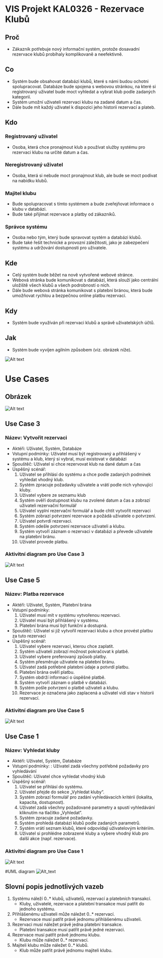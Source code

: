 # VIS Projekt KAL0326 - Rezervace Klubů

## Proč
- Zákazník potřebuje nový informační systém, protože dosavadní rezervace klubů probíhaly komplikovaně a neefektivně.

## Co
- Systém bude obsahovat databázi klubů, které s námi budou ochotni spolupracovat. Databáze bude spojena s webovou stránkou, na které si registrovaný uživatel bude moct vyhledat a vybrat klub podle zadaných kategorií. 
- Systém umožní uživateli rezervaci klubu na zadané datum a čas. 
- Dále bude mít každý uživatel k dispozici jeho historii rezervací a plateb. 

## Kdo
### Registrovaný uživatel 
- Osoba, která chce pronajmout klub a používat služby systému pro rezervaci klubu na určité datum a čas. 
### Neregistrovaný uživatel 
- Osoba, která si nebude moct pronajmout klub, ale bude se moct podívat na nabídku klubů. 
### Majitel klubu
- Bude spolupracovat s tímto systémem a bude zveřejňovat informace o klubu v databázi.  
- Bude také přijímat rezervace a platby od zákazníků. 
### Správce systému 
- Osoba nebo tým, který bude spravovat systém a databázi klubů. 
- Bude také řešit technické a provozní záležitosti, jako je zabezpečení systému a udržování dostupnosti pro uživatele.

## Kde
- Celý systém bude běžet na nově vytvořené webové stránce. 
- Webová stránka bude komunikovat s databází, která slouží jako centrální uložiště všech klubů a všech podrobností o nich.
- Dále bude webová stránka komunikovat s platební bránou, která bude umožňovat rychlou a bezpečnou online platbu rezervací. 

## Kdy
- Systém bude využíván při rezervaci klubů a správě uživatelských účtů.

## Jak
- Systém bude vyvíjen agilním způsobem (viz. obrázek níže).

![Alt text](VIS_agile.png)

# Use Cases
## Obrázek

![Alt text](Usecases.png)

## Use Case 3
### Název: Vytvořit rezervaci
- Aktéři: Uživatel, Systém, Databáze
- Vstupní podmínky: Uživatel musí být registrovaný a přihlášený v systému a klub, který si vybral, musí existovat v databázi
- Spouštěč: Uživatel si chce rezervovat klub na dané datum a čas
- Úspěšný scénář:
  1. Uživatel se přihlásí do systému a chce podle zadaných podmínek vyhledat vhodný klub.
  2. Systém zpracuje požadavky uživatele a vrátí podle nich vyhovující kluby.
  3. Uživatel vybere ze seznamu klub
  4. Systém ověří dostupnost klubu na zvolené datum a čas a zobrazí uživateli rezervační formulář
  5. Uživatel vyplní rezervační formulář a bude chtít vytvořit rezervaci
  6. Systém zobrazí potvrzení rezervace a požádá uživatele o potvrzení.
  7. Uživatel potvrdí rezervaci.
  8. Systém odešle potvrzení rezervace uživateli a klubu.
  9. Systém vytvoří záznam o rezervaci v databázi a převede uživatele na platební bránu.
  10. Uživatel provede platbu.

### Aktivitní diagram pro Use Case 3
![Alt text](activityDiagramReservation.png)

## Use Case 5 
### Název: Platba rezervace
- Aktéři: Uživatel, Systém, Platební brána
- Vstupní podmínky:
  1. Uživatel musí mít v systému vytvořenou rezervaci.
  2. Uživatel musí být přihlášený v systému.
  3. Platební brána musí být funkční a dostupná.
- Spouštěč: Uživatel si již vytvořil rezervaci klubu a chce provést platbu za tuto rezervaci
- Úspěšný scénář:
  1. Uživatel vybere rezervaci, kterou chce zaplatit.
  2. Systém uživateli zobrazí možnost pokračovat k platbě.
  3. Uživatel vybere preferovaný způsob platby.
  4. Systém přesměruje uživatele na platební bránu.
  5. Uživatel zadá potřebné platební údaje a potvrdí platbu.
  6. Platební brána ověří platbu.
  7. Systém obdrží informaci o úspěšné platbě.
  8. Systém vytvoří záznam o platbě v databázi.
  9. Systém pošle potvrzení o platbě uživateli a klubu.
  10. Rezervace je označena jako zaplacená a uživatel vidí stav v historii rezervací.

### Aktivitní diagram pro Use Case 5
![Alt text](activityDiagramPayment.png)

## Use Case 1
### Název: Vyhledat kluby
- Aktéři: Uživatel, Systém, Databáze
- Vstupní podmínky: : Uživatel zadá všechny potřebné požadavky pro vyhledávání
- Spouštěč: Uživatel chce vyhledat vhodný klub
- Úspěšný scénář:
  1. Uživatel se přihlásí do systému.
  2. Uživatel přejde do sekce „Vyhledat kluby“.
  3. Systém zobrazí formulář pro zadání vyhledávacích kritérií (lokalita, kapacita, dostupnost).
  4. Uživatel zadá všechny požadované parametry a spustí vyhledávání kliknutím na tlačítko „Vyhledat“.
  5. Systém zpracuje zadané požadavky.
  6. Systém prohledá databázi klubů podle zadaných parametrů.
  7. Systém vrátí seznam klubů, které odpovídají uživatelovým kritériím.
  8. Uživatel si prohlédne zobrazené kluby a vybere vhodný klub pro další akce (např. rezervace).

### Aktivitní diagram pro Use Case 1
![Alt text](activityDiagramSearchClub.png)

#UML diagram
![Alt_text](umlDiagram.png)

## Slovní popis jednotlivých vazeb
  1. Systému náleží 0..* klubů, uživatelů, rezervací a platebních transakcí.
     - Kluby, uživatelé, rezervace a platební transakce musí patřit do jednoho systému. 
  3. Přihlášenému uživateli může náležet 0..* rezervací.
     - Rezervace musí patřit právě jednomu přihlášenému uživateli. 
  5. Rezervaci musí náležet právě jedna platební transakce.
     - Platební transakce musí patřit právě jedné rezervaci. 
  7. Rezervace musí patřit právě jednomu klubu.
     - Klubu může náležet 0..* rezervací. 
  9. Majiteli klubu může náležet 0..* klubů.
     - Klub může patřit právě jednomu majiteli klubu. 
